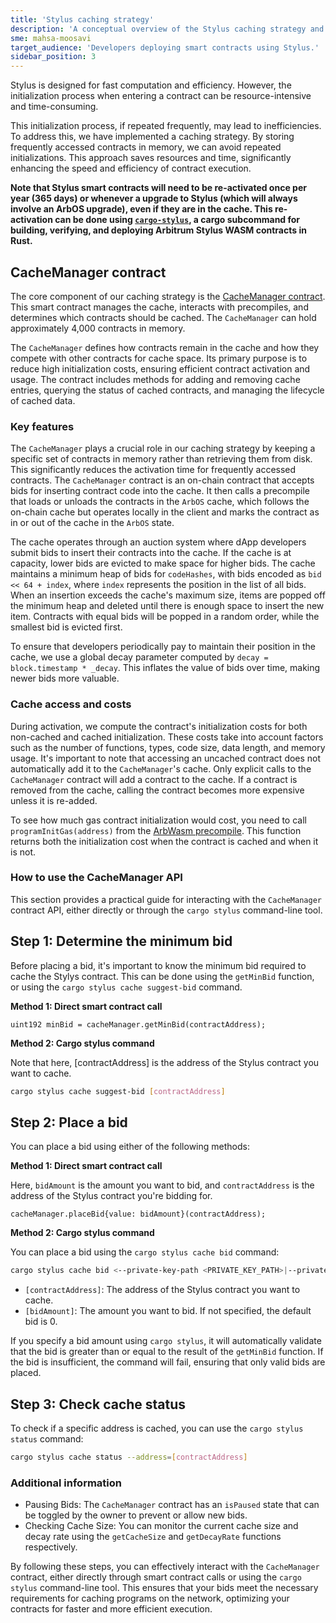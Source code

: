 ```yaml
---
title: 'Stylus caching strategy'
description: 'A conceptual overview of the Stylus caching strategy and CacheManager contract, and a practical guide for using its functionality.'
sme: mahsa-moosavi
target_audience: 'Developers deploying smart contracts using Stylus.'
sidebar_position: 3
---
```


<a data-quicklook-from="stylus">Stylus</a> is designed for fast computation and efficiency. However,
the initialization process when entering a contract can be resource-intensive and time-consuming.

This initialization process, if repeated frequently, may lead to inefficiencies. To address this, we have implemented a caching strategy. By storing frequently accessed contracts in memory, we can avoid repeated initializations. This approach saves resources and time, significantly enhancing the speed and efficiency of contract execution.

**Note that Stylus smart contracts will need to be re-activated once per year (365 days) or whenever a upgrade to Stylus (which will always involve an ArbOS upgrade), even if they are in the cache. This re-activation can be done using [`cargo-stylus`](https://github.com/OffchainLabs/cargo-stylus), a cargo subcommand for building, verifying, and deploying Arbitrum Stylus WASM contracts in Rust.**

## CacheManager contract

The core component of our caching strategy is the [CacheManager contract](https://github.com/OffchainLabs/nitro-contracts/blob/main/src/chain/CacheManager.sol). This smart contract manages the cache, interacts with precompiles, and determines which contracts should be cached. The `CacheManager` can hold approximately 4,000 contracts in memory.

The `CacheManager` defines how contracts remain in the cache and how they compete with other contracts for cache space. Its primary purpose is to reduce high initialization costs, ensuring efficient contract activation and usage. The contract includes methods for adding and removing cache entries, querying the status of cached contracts, and managing the lifecycle of cached data.

### Key features

The `CacheManager` plays a crucial role in our caching strategy by keeping a specific set of contracts in memory rather than retrieving them from disk. This significantly reduces the activation time for frequently accessed contracts. The `CacheManager` contract is an on-chain contract that accepts bids for inserting contract code into the cache. It then calls a precompile that loads or unloads the contracts in the `ArbOS` cache, which follows the on-chain cache but operates locally in the client and marks the contract as in or out of the cache in the `ArbOS` state.

The cache operates through an auction system where dApp developers submit bids to insert their contracts into the cache. If the cache is at capacity, lower bids are evicted to make space for higher bids. The cache maintains a minimum heap of bids for `codeHashes`, with bids encoded as `bid << 64 + index`, where `index` represents the position in the list of all bids. When an insertion exceeds the cache's maximum size, items are popped off the minimum heap and deleted until there is enough space to insert the new item. Contracts with equal bids will be popped in a random order, while the smallest bid is evicted first.

To ensure that developers periodically pay to maintain their position in the cache, we use a global decay parameter computed by `decay = block.timestamp * _decay`. This inflates the value of bids over time, making newer bids more valuable.

### Cache access and costs

During activation, we compute the contract's initialization costs for both non-cached and cached initialization. These costs take into account factors such as the number of functions, types, code size, data length, and memory usage. It's important to note that accessing an uncached contract does not automatically add it to the `CacheManager`'s cache. Only explicit calls to the `CacheManager` contract will add a contract to the cache. If a contract is removed from the cache, calling the contract becomes more expensive unless it is re-added.

To see how much gas contract initialization would cost, you need to call `programInitGas(address)` from the [ArbWasm precompile](https://github.com/OffchainLabs/nitro/blob/d906798140e562500beb9005d2503b0272852298/precompiles/ArbWasm.go). This function returns both the initialization cost when the contract is cached and when it is not.

### How to use the CacheManager API

This section provides a practical guide for interacting with the `CacheManager` contract API, either directly or through the `cargo stylus` command-line tool.

## Step 1: Determine the minimum bid

Before placing a bid, it's important to know the minimum bid required to cache the Stylys contract. This can be done using the `getMinBid` function, or using the `cargo stylus cache suggest-bid` command.

**Method 1: Direct smart contract call**

```solidity
uint192 minBid = cacheManager.getMinBid(contractAddress);
```

**Method 2: Cargo stylus command**

Note that here, [contractAddress] is the address of the Stylus contract you want to cache.

```bash
cargo stylus cache suggest-bid [contractAddress]
```

## Step 2: Place a bid

You can place a bid using either of the following methods:

**Method 1: Direct smart contract call**

Here, `bidAmount` is the amount you want to bid, and `contractAddress` is the address of the Stylus contract you're bidding for.

```solidity
cacheManager.placeBid{value: bidAmount}(contractAddress);
```

**Method 2: Cargo stylus command**

You can place a bid using the `cargo stylus cache bid` command:

```bash
cargo stylus cache bid <--private-key-path <PRIVATE_KEY_PATH>|--private-key <PRIVATE_KEY>|--keystore-path <KEYSTORE_PATH>> [contractAddress] [bidAmount]
```

- `[contractAddress]`: The address of the Stylus contract you want to cache.
- `[bidAmount]`: The amount you want to bid. If not specified, the default bid is 0.

If you specify a bid amount using `cargo stylus`, it will automatically validate that the bid is greater than or equal to the result of the `getMinBid` function. If the bid is insufficient, the command will fail, ensuring that only valid bids are placed.

## Step 3: Check cache status

To check if a specific address is cached, you can use the `cargo stylus status` command:

```bash
cargo stylus cache status --address=[contractAddress]
```

### Additional information

- Pausing Bids: The `CacheManager` contract has an `isPaused` state that can be toggled by the owner to prevent or allow new bids.
- Checking Cache Size: You can monitor the current cache size and decay rate using the `getCacheSize` and `getDecayRate` functions respectively.

By following these steps, you can effectively interact with the `CacheManager` contract, either directly through smart contract calls or using the `cargo stylus` command-line tool. This ensures that your bids meet the necessary requirements for caching programs on the network, optimizing your contracts for faster and more efficient execution.
